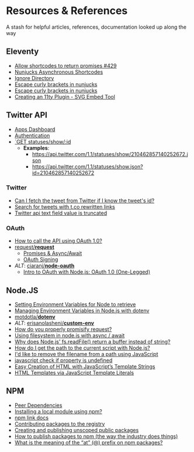 # Resources & References

A stash for helpful articles, references, documentation looked up along the way

## Eleventy

* [Allow shortcodes to return promises #429](https://github.com/11ty/eleventy/issues/429)
* [Nunjucks Asynchronous Shortcodes](https://www.11ty.dev/docs/languages/nunjucks/#asynchronous-shortcodes)
* [Ignore Directory](https://www.11ty.dev/docs/ignores/)
* [Escape curly brackets in nunjucks](https://github.com/mozilla/nunjucks/issues/604)
* [Escape curly brackets in nunjucks](https://github.com/mozilla/nunjucks/issues/388)
* [Creating an 11ty Plugin - SVG Embed Tool](https://bryanlrobinson.com/blog/creating-11ty-plugin-embed-svg-contents/)

## Twitter API

* [Apps Dashboard](https://developer.twitter.com/en/apps)
* [Authentication](https://developer.twitter.com/en/docs/basics/authentication/oauth-1-0a)
* [`GET statuses/show/:id](https://developer.twitter.com/en/docs/tweets/post-and-engage/api-reference/get-statuses-show-id)
  * **Examples**:
    * https://api.twitter.com/1.1/statuses/show/210462857140252672.json
    * https://api.twitter.com/1.1/statuses/show.json?id=210462857140252672

### Twitter

* [Can I fetch the tweet from Twitter if I know the tweet's id?](https://stackoverflow.com/q/897107/1366033)
* [Search for tweets with t.co rewritten links](https://stackoverflow.com/q/7561016/1366033)
* [Twitter api text field value is truncated](https://stackoverflow.com/a/40454382/1366033)

### OAuth

* [How to call the API using OAuth 1.0?](https://stackoverflow.com/q/32328718/1366033)
* [request/**request**](https://github.com/request/request)
  * [Promises & Async/Await](https://github.com/request/request#promises--asyncawait)
  * [OAuth Signing](https://github.com/request/request#oauth-signing)
* *ALT*: [ciaranj/**node-oauth**](https://github.com/ciaranj/node-oauth)
  * [Intro to OAuth with Node.js: OAuth 1.0 (One-Legged)](https://webapplog.com/intro-to-oauth-with-node-js-oauth-1-0/)

## Node.JS

* [Setting Environment Variables for Node to retrieve](https://stackoverflow.com/a/34154491/1366033)
* [Managing Environment Variables in Node.js with dotenv](https://stackabuse.com/managing-environment-variables-in-node-js-with-dotenv/)
* [motdotla/**dotenv**](https://github.com/motdotla/dotenv)
* *ALT*: [erisanolasheni/**custom-env**](https://github.com/erisanolasheni/custom-env)
* [How do you properly promisify request?](https://stackoverflow.com/q/28308131/1366033)
* [Using filesystem in node.js with async / await](https://stackoverflow.com/a/58332163/1366033)
* [Why does Node.js' fs.readFile() return a buffer instead of string?](https://stackoverflow.com/q/6456864/1366033)
* [How do I get the path to the current script with Node.js?](https://stackoverflow.com/q/3133243/1366033)
* [I'd like to remove the filename from a path using JavaScript](https://stackoverflow.com/a/59506376/1366033)
* [javascript check if property is undefined](https://stackoverflow.com/a/416327/1366033)
* [Easy Creation of HTML with JavaScript’s Template Strings](https://wesbos.com/template-strings-html/)
* [HTML Templates via JavaScript Template Literals](https://css-tricks.com/html-templates-via-javascript-template-literals/)

## NPM

* [Peer Dependencies](https://nodejs.org/es/blog/npm/peer-dependencies/)
* [Installing a local module using npm?](https://stackoverflow.com/a/8089029/1366033)
* [npm link docs](https://docs.npmjs.com/cli/link)
* [Contributing packages to the registry](https://docs.npmjs.com/packages-and-modules/contributing-packages-to-the-registry)
* [Creating and publishing unscoped public packages](https://docs.npmjs.com/creating-and-publishing-unscoped-public-packages)
* [How to publish packages to npm (the way the industry does things)](https://zellwk.com/blog/publish-to-npm/)
* [What is the meaning of the “at” (@) prefix on npm packages?](https://stackoverflow.com/q/36667258/1366033)
